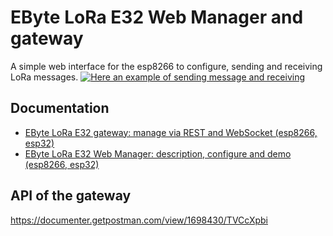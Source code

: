# EByte LoRa E32  Web Manager and gateway
A simple web interface for the esp8266 to configure, sending and receiving LoRa messages.
[![Here an example of sending message and receiving](https://img.youtube.com/vi/Jy247Nb33T4/hqdefault.jpg)](https://www.youtube.com/watch?v=Jy247Nb33T4)

## Documentation
 - [EByte LoRa E32 gateway: manage via REST and WebSocket (esp8266, esp32)](https://www.mischianti.org/2021/07/20/ebyte-lora-e32-gateway-manage-via-rest-and-websocket-esp8266-esp32-1/)
 - [EByte LoRa E32 Web Manager: description, configure and demo (esp8266, esp32)](https://www.mischianti.org/2021/07/24/ebyte-lora-e32-web-manager-description-configure-and-demo-esp8266-esp32-2/) 

## API of the gateway
https://documenter.getpostman.com/view/1698430/TVCcXpbi